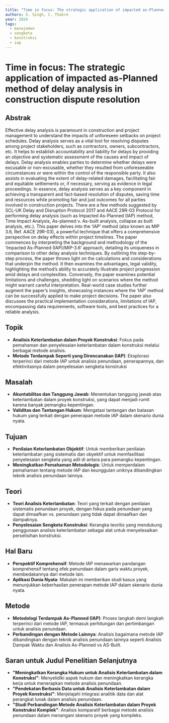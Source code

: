 ```yaml
---
title: "Time in focus: The strategic application of impacted as-Planned method of delay analysis in construction dispute resolution"
authors: S. Singh, C. Thakre
year: 2024
tags:
  - manajemen
  - sengketa
  - konstruksi
  - iap
---
```


# Time in focus: The strategic application of impacted as-Planned method of delay analysis in construction dispute resolution

## Abstrak

Effective delay analysis is paramount in construction and project management to understand the impacts of unforeseen setbacks on project schedules. Delay analysis serves as a vital tool for resolving disputes among project stakeholders, such as contractors, owners, subcontractors, etc. It helps to establish accountability and liability for delays by providing an objective and systematic assessment of the causes and impact of delays. Delay analysis enables parties to determine whether delays were excusable or non-excusable, whether they resulted from unforeseeable circumstances or were within the control of the responsible party. It also assists in evaluating the extent of delay-related damages, facilitating fair and equitable settlements or, if necessary, serving as evidence in legal proceedings. In essence, delay analysis serves as a key component in achieving a transparent and fact-based resolution of disputes, saving time and resources while promoting fair and just outcomes for all parties involved in construction projects. There are a few methods suggested by SCL-UK Delay and Disruption Protocol 2017 and AACE 29R-03 Protocol for performing delay analysis (such as Impacted As-Planned (IAP) method, Time Impact Analysis, As-planned v. As-built analysis, collapse as built analysis, etc.). This paper delves into the ‘IAP’ method (also known as MIP 3.6, Ref. AACE 29R-03), a powerful technique that offers a comprehensive perspective on delay effects within project timelines. The paper commences by interpreting the background and methodology of the ‘Impacted As-Planned (IAP)/MIP-3.6’ approach, detailing its uniqueness in comparison to other delay analysis techniques. By outlining the step-by-step process, the paper throws light on the calculations and considerations that underpin the method. It then examines the advantages, legal validity, highlighting the method’s ability to accurately illustrate project progression amid delays and complexities. Conversely, the paper examines potential limitations and challenges, shedding light on scenarios where the method might warrant careful interpretation. Real-world case studies further augment the paper’s insights, showcasing instances where the ‘IAP’ method can be successfully applied to make project decisions. The paper also discusses the practical implementation considerations, limitations of IAP, encompassing data requirements, software tools, and best practices for a reliable analysis.

## Topik

- **Analisis Keterlambatan dalam Proyek Konstruksi**: Fokus pada pemahaman dan penyelesaian keterlambatan dalam konstruksi melalui berbagai metode analisis.
- **Metode Terdampak Seperti yang Direncanakan (IAP)**: Eksplorasi terperinci dari metode IAP untuk analisis penundaan, penerapannya, dan efektivitasnya dalam penyelesaian sengketa konstruksi

## Masalah

- **Akuntabilitas dan Tanggung Jawab**: Menentukan tanggung jawab atas keterlambatan dalam proyek konstruksi, yang dapat menjadi rumit karena banyak pemangku kepentingan.
- **Validitas dan Tantangan Hukum**: Mengatasi tantangan dan batasan hukum yang terkait dengan penerapan metode IAP dalam skenario dunia nyata.

## Tujuan

- **Penilaian Keterlambatan Objektif**: Untuk memberikan penilaian keterlambatan yang sistematis dan obyektif untuk memfasilitasi penyelesaian sengketa yang adil di antara para pemangku kepentingan.
- **Meningkatkan Pemahaman Metodologis**: Untuk memperdalam pemahaman tentang metode IAP dan keunggulan uniknya dibandingkan teknik analisis penundaan lainnya.

## Teori

- **Teori Analisis Keterlambatan**: Teori yang terkait dengan penilaian sistematis penundaan proyek, dengan fokus pada penundaan yang dapat dimaafkan vs. penundaan yang tidak dapat dimaafkan dan dampaknya.
- **Penyelesaian Sengketa Konstruksi**: Kerangka teoritis yang mendukung penggunaan analisis keterlambatan sebagai alat untuk menyelesaikan perselisihan konstruksi.

## Hal Baru

- **Perspektif Komprehensif**: Metode IAP menawarkan pandangan komprehensif tentang efek penundaan dalam garis waktu proyek, membedakannya dari metode lain.
- **Aplikasi Dunia Nyata**: Makalah ini memberikan studi kasus yang menunjukkan keberhasilan penerapan metode IAP dalam skenario dunia nyata.

## Metode

- **Metodologi Terdampak As-Planned (IAP)**: Proses langkah demi langkah terperinci dari metode IAP, termasuk perhitungan dan pertimbangan untuk analisis penundaan.
- **Perbandingan dengan Metode Lainnya**: Analisis bagaimana metode IAP dibandingkan dengan teknik analisis penundaan lainnya seperti Analisis Dampak Waktu dan Analisis As-Planned vs AS-Built.

## Saran untuk Judul Penelitian Selanjutnya

- **"Meningkatkan Kerangka Hukum untuk Analisis Keterlambatan dalam Konstruksi"**: Menyelidiki aspek hukum dan meningkatkan kerangka kerja untuk menerapkan metode analisis penundaan.
- **"Pendekatan Berbasis Data untuk Analisis Keterlambatan dalam Proyek Konstruksi"**: Menjelajahi integrasi analitik data dan alat perangkat lunak dalam analisis penundaan.
- **"Studi Perbandingan Metode Analisis Keterlambatan dalam Proyek Konstruksi Komplek"**: Analisis komparatif berbagai metode analisis penundaan dalam menangani skenario proyek yang kompleks.